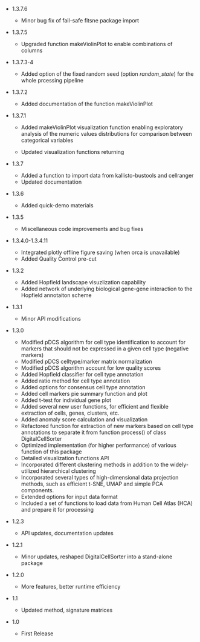- 1.3.7.6
   * Minor bug fix of fail-safe fitsne package import

- 1.3.7.5
   * Upgraded function makeViolinPlot to enable combinations of columns

- 1.3.7.3-4
   * Added option of the fixed random seed (option *random_state*) for the whole prcessing pipeline

- 1.3.7.2
   * Added documentation of the function makeViolinPlot

- 1.3.7.1
   * Added makeViolinPlot visualization function enabling exploratory analysis of the numeric values distributions for comparison between categorical variables

   * Updated visualization functions returning

- 1.3.7
   * Added a function to import data from kallisto-bustools and cellranger
   * Updated documentation 

- 1.3.6
   * Added quick-demo materials
   
- 1.3.5
   * Miscellaneous code improvements and bug fixes

- 1.3.4.0-1.3.4.11
   * Integrated plotly offline figure saving (when orca is unavailable)
   * Added Quality Control pre-cut

- 1.3.2
   * Added Hopfield landscape visuzlization capability
   * Added network of underlying biological gene-gene interaction to the Hopfield annotaiton scheme

- 1.3.1
   * Minor API modifications

- 1.3.0
   * Modified pDCS algorithm for cell type identification to account for markers that should not be expressed in a given cell type (negative markers)
   * Modified pDCS celltype/marker matrix normalization
   * Modified pDCS algorithm account for low quality scores
   * Added Hopfield classifier for cell type annotation
   * Added ratio method for cell type annotation
   * Added options for consensus cell type annotation
   * Added cell markers pie summary function and plot
   * Added t-test for individual gene plot
   * Added several new user functions, for efficient and flexible extraction of cells, genes, clusters, etc.
   * Added anomaly score calculation and visualization
   * Refactored function for extraction of new markers based on cell type annotations to separate it from function process() of class DigitalCellSorter
   * Optimized implementation (for higher performance) of various function of this package
   * Detailed visualization functions API
   * Incorporated different clustering methods in addition to the widely-utilized hierarchical clustering 
   * Incorporated several types of high-dimensional data projection methods, such as efficient t-SNE, UMAP and simple PCA components.
   * Extended options for input data format
   * Included a set of functions to load data from Human Cell Atlas (HCA) and prepare it for processing

- 1.2.3
   * API updates, documentation updates

- 1.2.1
   * Minor updates, reshaped DigitalCellSorter into a stand-alone package

- 1.2.0
   * More features, better runtime efficiency

- 1.1
   * Updated method, signature matrices

- 1.0
   * First Release

